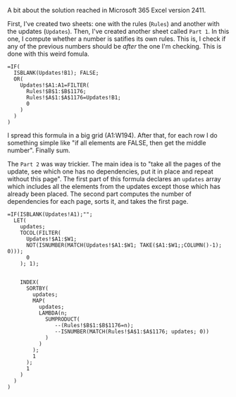 A bit about the solution reached in Microsoft 365 Excel version 2411.

First, I've created two sheets: one with the rules (`Rules`) and another with the updates (`Updates`).
Then, I've created another sheet called `Part 1`. In this one, I compute whether a number is satifies its own rules.
This is, I check if any of the previous numbers should be _after_ the one I'm checking. This is done with this weird fomula.

```
=IF(
  ISBLANK(Updates!B1); FALSE;
  OR(
    Updates!$A1:A1=FILTER(
      Rules!$B$1:$B$1176;
      Rules!$A$1:$A$1176=Updates!B1;
      0
    )
  )
)
```

I spread this formula in a big grid (A1:W194). After that, for each row I do something simple like "if all elements are
FALSE, then get the middle number". Finally sum.

The `Part 2` was way trickier. The main idea is to "take all the pages of the update, see which one has no dependencies,
put it in place and repeat without this page". The first part of this formula declares an `updates` array which includes
all the elements from the updates except those which has already been placed. The second part computes the number of
dependencies for each page, sorts it, and takes the first page.

```
=IF(ISBLANK(Updates!A1);"";
  LET(
    updates;
    TOCOL(FILTER(
      Updates!$A1:$W1;
      NOT(ISNUMBER(MATCH(Updates!$A1:$W1; TAKE($A1:$W1;;COLUMN()-1); 0)));
      0
    ); 1);


    INDEX(
      SORTBY(
        updates;
        MAP(
          updates;
          LAMBDA(n;
            SUMPRODUCT(
               --(Rules!$B$1:$B$1176=n);
               --ISNUMBER(MATCH(Rules!$A$1:$A$1176; updates; 0))
            )
          )
        );
        1
      );
      1
    )
  )
)
```
